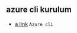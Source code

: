 ## azure cli kurulum
- [a link](https://docs.microsoft.com/en-us/cli/azure/install-azure-cli-windows?tabs=azure-cli) `Azure cli`
